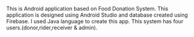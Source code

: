 This is Android application based on Food Donation System. 
This application is designed using Android Studio and 
database created using Firebase. I used Java language to create this app. This system has four users.(donor,rider,receiver & admin).
